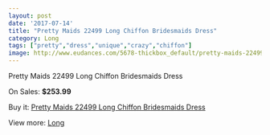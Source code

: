 ```yaml
---
layout: post
date: '2017-07-14'
title: "Pretty Maids 22499 Long Chiffon Bridesmaids Dress"
category: Long
tags: ["pretty","dress","unique","crazy","chiffon"]
image: http://www.eudances.com/5678-thickbox_default/pretty-maids-22499-long-chiffon-bridesmaids-dress.jpg
---
```

Pretty Maids 22499 Long Chiffon Bridesmaids Dress

On Sales: **$253.99**
<a href="https://www.eudances.com/en/long/1969-pretty-maids-22499-long-chiffon-bridesmaids-dress.html"><amp-img layout="responsive" width="600" height="600" src="//www.eudances.com/5678-thickbox_default/pretty-maids-22499-long-chiffon-bridesmaids-dress.jpg" alt="Pretty Maids 22499 Long Chiffon Bridesmaids Dress 0" /></a>
<a href="https://www.eudances.com/en/long/1969-pretty-maids-22499-long-chiffon-bridesmaids-dress.html"><amp-img layout="responsive" width="600" height="600" src="//www.eudances.com/5680-thickbox_default/pretty-maids-22499-long-chiffon-bridesmaids-dress.jpg" alt="Pretty Maids 22499 Long Chiffon Bridesmaids Dress 1" /></a>
<a href="https://www.eudances.com/en/long/1969-pretty-maids-22499-long-chiffon-bridesmaids-dress.html"><amp-img layout="responsive" width="600" height="600" src="//www.eudances.com/5679-thickbox_default/pretty-maids-22499-long-chiffon-bridesmaids-dress.jpg" alt="Pretty Maids 22499 Long Chiffon Bridesmaids Dress 2" /></a>

Buy it: [Pretty Maids 22499 Long Chiffon Bridesmaids Dress](https://www.eudances.com/en/long/1969-pretty-maids-22499-long-chiffon-bridesmaids-dress.html "Pretty Maids 22499 Long Chiffon Bridesmaids Dress")

View more: [Long](https://www.eudances.com/en/21-long "Long")